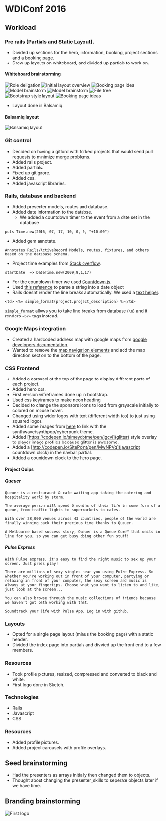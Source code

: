 # WDIConf 2016

## Workload
### Pre rails (Partials and Static Layout).
- Divided up sections for the hero, information, booking, project sections and a booking page.
- Drew up layouts on whiteboard, and divided up partials to work on.

#### Whiteboard brainstorming
![Role deligation](./app/assets/images/layout1.jpg)
![Initial layout overview](./app/assets/images/layout2.jpg)
![Booking page idea](./app/assets/images/layout3.jpg)
![Model brainstorm](./app/assets/images/layout4.jpg)
![Model brainstorm](./app/assets/images/layout5.jpg)
![File tree](./app/assets/images/layout6.jpg)
![Bootstrap style layout](./app/assets/images/layout7.jpg)
![Booking page ideas](./app/assets/images/layout8.jpg)
- Layout done in Balsamiq.

#### Balsamiq layout
![Balsamiq layout](./app/assets/images/balsamiq.jpg)

### Git control
- Decided on having a gitlord with forked projects that would send pull requests to minimize merge problems.
- Added rails project.
- Added partials.
- Fixed up gitignore.
- Added css.
- Added javascript libraries.

### Rails, database and backend
- Added presenter models, routes and database.
- Added date information to the databse.
  - We added a countdown timer to the event from a date set in the database
```
puts Time.new(2016, 07, 17, 10, 0, 0, "+10:00")
```
- Added gem annotate.
```
Annotates Rails/ActiveRecord Models, routes, fixtures, and others based on the database schema.
```
- Project time examples from [Stack overflow](http://stackoverflow.com/questions/5474164/rails-seeding-database-data-and-date-formats).

```
startDate  => DateTime.new(2009,9,1,17)
```
- For the countdown timer we used [Countdown.js](http://countdownjs.org/).
- Used [this reference](https://developer.mozilla.org/en-US/docs/Web/JavaScript/Reference/Global_Objects/Date/parse) to parse a string into a date object.
- Rails doesnt render the line breaks automatically. We used a [text helper](http://api.rubyonrails.org/classes/ActionView/Helpers/TextHelper.html).

```
<td> <%= simple_format(project.project_description) %></td>
```

`simple_format`
allows you to take line breaks from database (`\n`) and it renders `<br>` tags instead.

### Google Maps integration
- Created a hardcoded address map with google maps from [google developers documentation](https://developers.google.com/maps/documentation/distance-matrix/intro#DistanceMatrixResponses).
- Wanted to remove the [map navigation elements](https://developers.google.com/maps/documentation/javascript/examples/control-disableUI) and add the map direction section to the bottom of the page.

### CSS Frontend
- Added a carousel at the top of the page to display different parts of each project.
- Added hero css.
- First version wifreframes done up in bootstrap.
- Used css keyframes to make neon heading
- Decided to change the sponsors icons to load from grayscale initially to colored on mouse hover.
- Changed using wider logos with text (different width too) to just using squared logos.
- Added some images from [here](https://www.behance.net/laylow) to link with the synthwave/synthpop/cyberpunk theme.
- Added [https://codepen.io/simeydotme/pen/jgcvi](glitter) style overlay to player image profiles because glitter is awesome.
- Added a [http://codepen.io/SitePoint/pen/MwNPVq](javascript countdown clock) in the navbar partial.
- Added a countdown clock to the hero page.

#### Project Quips

##### Queuer
```
Queuer is a restauraunt & cafe waiting app taking the catering and hospitality world by storm.

The average person will spend 6 months of their life in some form of a queue, from traffic lights to supermarkets to cafes.

With over 28,000 venues across 43 countries, people of the world are finally winning back their precious time thanks to Queuer.

A Melbourne based success story, Queuer is a Queue Cure™ that waits in line for you, so you can get busy doing other fun stuff!
```

##### Pulse Express
```
With Pulse express, it's easy to find the right music to sex up your screen. Just press play!

There are millions of sexy singles near you using Pulse Express. So whether you're working out in front of your computer, partying or relaxing in front of your computer, the sexy screen and music is always at your fingertips. Choose what you want to listen to and like, just look at the screen...

You can also browse through the music collections of friends because we haven't got oath working with that.

Soundtrack your life with Pulse App. Log in with github.
```


### Layouts
- Opted for a single page layout (minus the booking page) with a static header.
- Divided the index page into partials and divvied up the front end to a few members.

### Resources
- Took profile pictures, resized, compressed and converted to black and white.
- First logo done in Sketch.

### Technologies
- Rails
- Javascript
- CSS

### Resources
- Added profile pictures.
- Added project carousels with profile overlays.


## Seed brainstorming
- Had the presenters as arrays initially then changed them to objects.
- Thought about changing the presenter_skills to seperate objects later if we have time.

## Branding brainstorming
![First logo](./app/assets/images/WDICONF.png)
